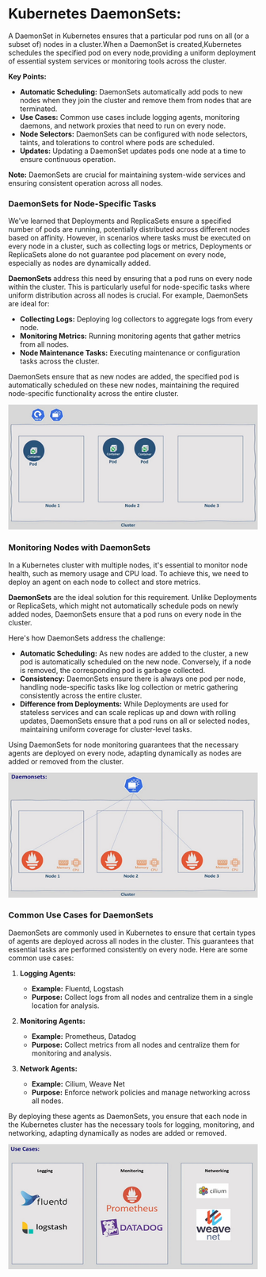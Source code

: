 # Kubernetes DaemonSets:
A DaemonSet in Kubernetes ensures that a particular pod runs on all (or a subset of) nodes in a cluster.When a DaemonSet
is created,Kubernetes schedules the specified pod on every node,providing a uniform deployment of essential system services
or monitoring tools across the cluster.

**Key Points:**

- **Automatic Scheduling:** DaemonSets automatically add pods to new nodes when they join the cluster and remove them from
  nodes that are terminated.
- **Use Cases:** Common use cases include logging agents, monitoring daemons, and network proxies that need to run on every
  node.
- **Node Selectors:** DaemonSets can be configured with node selectors, taints, and tolerations to control where pods are
  scheduled.
- **Updates:** Updating a DaemonSet updates pods one node at a time to ensure continuous operation.

**Note:** DaemonSets are crucial for maintaining system-wide services and ensuring consistent operation across all nodes.

### DaemonSets for Node-Specific Tasks

We've learned that Deployments and ReplicaSets ensure a specified number of pods are running, potentially distributed 
across different nodes based on affinity. However, in scenarios where tasks must be executed on every node in a cluster,
such as collecting logs or metrics, Deployments or ReplicaSets alone do not guarantee pod placement on every node, 
especially as nodes are dynamically added.

**DaemonSets** address this need by ensuring that a pod runs on every node within the cluster. This is particularly useful
for node-specific tasks where uniform distribution across all nodes is crucial. For example, DaemonSets are ideal for:

- **Collecting Logs:** Deploying log collectors to aggregate logs from every node.
- **Monitoring Metrics:** Running monitoring agents that gather metrics from all nodes.
- **Node Maintenance Tasks:** Executing maintenance or configuration tasks across the cluster.

DaemonSets ensure that as new nodes are added, the specified pod is automatically scheduled on these new nodes, maintaining
the required node-specific functionality across the entire cluster.

![Kubernetes DaemonSets Intro](https://github.com/balusena/kubernetes-for-devops/blob/main/17-Kubernetes%20DaemonSets/daemonsets_intro.png)

### Monitoring Nodes with DaemonSets

In a Kubernetes cluster with multiple nodes, it's essential to monitor node health, such as memory usage and CPU load. 
To achieve this, we need to deploy an agent on each node to collect and store metrics. 

**DaemonSets** are the ideal solution for this requirement. Unlike Deployments or ReplicaSets, which might not automatically
schedule pods on newly added nodes, DaemonSets ensure that a pod runs on every node in the cluster. 

Here's how DaemonSets address the challenge:
- **Automatic Scheduling:** As new nodes are added to the cluster, a new pod is automatically scheduled on the new node.
  Conversely, if a node is removed, the corresponding pod is garbage collected.
- **Consistency:** DaemonSets ensure there is always one pod per node, handling node-specific tasks like log collection 
  or metric gathering consistently across the entire cluster.
- **Difference from Deployments:** While Deployments are used for stateless services and can scale replicas up and down 
  with rolling updates, DaemonSets ensure that a pod runs on all or selected nodes, maintaining uniform coverage for cluster-level tasks.

Using DaemonSets for node monitoring guarantees that the necessary agents are deployed on every node, adapting dynamically
as nodes are added or removed from the cluster.
 
![Kubernetes DaemonSets](https://github.com/balusena/kubernetes-for-devops/blob/main/17-Kubernetes%20DaemonSets/daemonsets.png)

### Common Use Cases for DaemonSets

DaemonSets are commonly used in Kubernetes to ensure that certain types of agents are deployed across all nodes in the 
cluster. This guarantees that essential tasks are performed consistently on every node. Here are some common use cases:

1. **Logging Agents:**
   - **Example:** Fluentd, Logstash
   - **Purpose:** Collect logs from all nodes and centralize them in a single location for analysis.

2. **Monitoring Agents:**
   - **Example:** Prometheus, Datadog
   - **Purpose:** Collect metrics from all nodes and centralize them for monitoring and analysis.

3. **Network Agents:**
   - **Example:** Cilium, Weave Net
   - **Purpose:** Enforce network policies and manage networking across all nodes.

By deploying these agents as DaemonSets, you ensure that each node in the Kubernetes cluster has the necessary tools for
logging, monitoring, and networking, adapting dynamically as nodes are added or removed.

![Kubernetes DaemonSets Usecases](https://github.com/balusena/kubernetes-for-devops/blob/main/17-Kubernetes%20DaemonSets/daemonsets_usecases.png)

